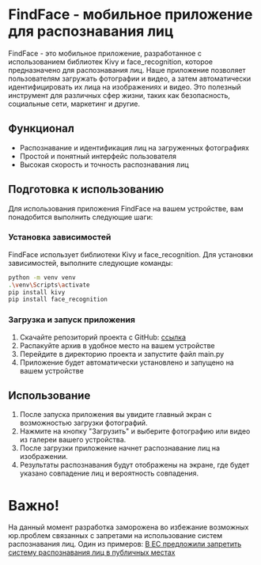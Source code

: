 # FindFace - мобильное приложение для распознавания лиц

FindFace - это мобильное приложение, разработанное с использованием библиотек Kivy и face_recognition, которое предназначено для распознавания лиц. Наше приложение позволяет пользователям загружать фотографии и видео, а затем автоматически идентифицировать их лица на изображениях и видео. Это полезный инструмент для различных сфер жизни, таких как безопасность, социальные сети, маркетинг и другие.

## Функционал

- Распознавание и идентификация лиц на загруженных фотографиях
- Простой и понятный интерфейс пользователя
- Высокая скорость и точность распознавания лиц

## Подготовка к использованию

Для использования приложения FindFace на вашем устройстве, вам понадобится выполнить следующие шаги:

### Установка зависимостей

FindFace использует библиотеки Kivy и face_recognition. Для установки зависимостей, выполните следующие команды:

```bash
python -m venv venv
.\venv\Scripts\activate
pip install kivy
pip install face_recognition
```

### Загрузка и запуск приложения

1. Скачайте репозиторий проекта с GitHub: [ссылка](https://github.com/den2morrow/FindFace)
2. Распакуйте архив в удобное место на вашем устройстве
3. Перейдите в директорию проекта и запустите файл main.py
4. Приложение будет автоматически установлено и запущено на вашем устройстве

## Использование

1. После запуска приложения вы увидите главный экран с возможностью загрузки фотографий.
2. Нажмите на кнопку "Загрузить" и выберите фотографию или видео из галереи вашего устройства.
3. После загрузки приложение начнет распознавание лиц на изображении.
4. Результаты распознавания будут отображены на экране, где будет указано совпадение лиц и вероятность совпадения.

# Важно!
На данный момент разработка заморожена во избежание возможных юр.проблем связанных с запретами на использование систем распознавания лиц.
Один из примеров: [В ЕС предложили запретить систему распознавания лиц в публичных местах](https://www.rbc.ru/politics/17/01/2020/5e21dee19a794767254d9c10)
